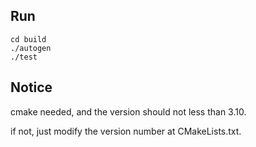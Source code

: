 ## Run  ##
```shell
cd build
./autogen
./test
```

## Notice ##

cmake needed, and the version should not less than 3.10.

if not, just modify the version number at CMakeLists.txt.
